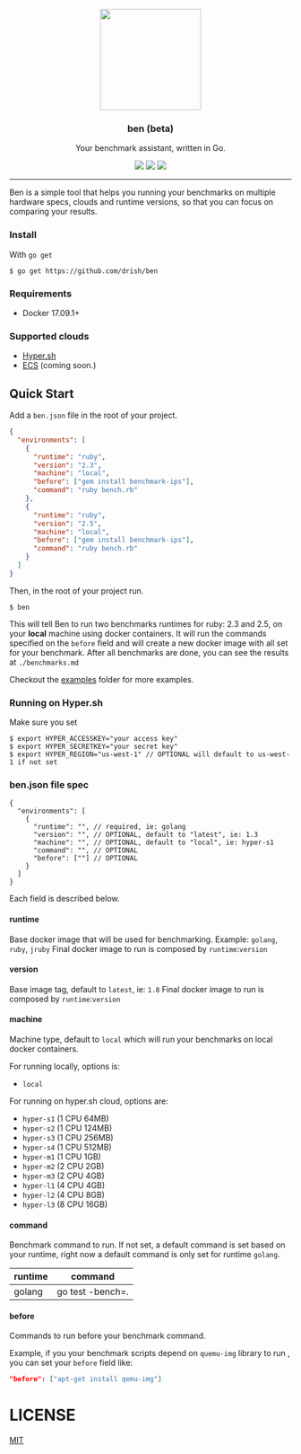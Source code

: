 <p align="center">
  <img src="https://rawgit.com/drish/ben/master/assets/ben.png" height="180" />
  <h3 align="center">ben (beta)</h3>
  <p align="center">Your benchmark assistant, written in Go.</p>
  <p align="center">
    <a href="https://travis-ci.org/drish/ben"><img src="https://travis-ci.org/drish/ben.svg?branch=master"></a>
    <a href="https://github.com/drish/ben/blob/master/LICENSE)"><img src="http://img.shields.io/badge/license-MIT-blue.svg"></a>
    <a href="https://goreportcard.com/report/github.com/drish/ben"><img src="https://goreportcard.com/badge/github.com/drish/ben"></a>
  </p>
</p>

---
Ben is a simple tool that helps you running your benchmarks on multiple hardware specs, clouds and runtime versions, so that you can focus on comparing your results.

### Install

With `go get`
```
$ go get https://github.com/drish/ben 
```

### Requirements

- Docker 17.09.1+

### Supported clouds

  * [Hyper.sh](https://hyper.sh)
  * [ECS](https://aws.amazon.com/ecs/) (coming soon.)

## Quick Start

Add a `ben.json` file in the root of your project.

```json
{
  "environments": [
    {
      "runtime": "ruby",
      "version": "2.3",
      "machine": "local",
      "before": ["gem install benchmark-ips"],
      "command": "ruby bench.rb"
    },
    {
      "runtime": "ruby",
      "version": "2.5",
      "machine": "local",
      "before": ["gem install benchmark-ips"],
      "command": "ruby bench.rb"
    }
  ]
}

```


Then, in the root of your project run.

```
$ ben
```

This will tell Ben to run two benchmarks runtimes for ruby: 2.3 and 2.5, on your **local** machine using docker containers.
It will run the commands specified on the `before` field and will create a new docker image with all set for your benchmark.
After all benchmarks are done, you can see the results at `./benchmarks.md`

Checkout the [examples](https://github.com/drish/ben/tree/master/_examples) folder for more examples.

### Running on Hyper.sh

Make sure you set

```
$ export HYPER_ACCESSKEY="your access key"
$ export HYPER_SECRETKEY="your secret key"
$ export HYPER_REGION="us-west-1" // OPTIONAL will default to us-west-1 if not set
```

### ben.json file spec

```
{
  "environments": [
    {
      "runtime": "", // required, ie: golang
      "version": "", // OPTIONAL, default to "latest", ie: 1.3
      "machine": "", // OPTIONAL, default to "local", ie: hyper-s1
      "command": "", // OPTIONAL
      "before": [""] // OPTIONAL
    }
  ]
}
```

Each field is described below.

#### runtime

Base docker image that will be used for benchmarking. 
Example: `golang`, `ruby`, `jruby`
Final docker image to run is composed by `runtime`:`version`

#### version

Base image tag, default to `latest`, ie: `1.8`
Final docker image to run is composed by `runtime`:`version`

#### machine

Machine type, default to `local` which will run your benchmarks on local docker containers.

For running locally, options is: 

  * `local`

For running on hyper.sh cloud, options are: 

  * `hyper-s1` (1 CPU 64MB)
  * `hyper-s2` (1 CPU 124MB)
  * `hyper-s3` (1 CPU 256MB)
  * `hyper-s4` (1 CPU 512MB)
  * `hyper-m1` (1 CPU 1GB)
  * `hyper-m2` (2 CPU 2GB)
  * `hyper-m3` (2 CPU 4GB)
  * `hyper-l1` (4 CPU 4GB)
  * `hyper-l2` (4 CPU 8GB)
  * `hyper-l3` (8 CPU 16GB)

#### command

Benchmark command to run.
If not set, a default command is set based on your runtime, right now a default command is only set for runtime `golang`.

runtime |     command      |
--------|------------------|
golang  | go test -bench=. |

#### before

Commands to run before your benchmark command.

Example, if you your benchmark scripts depend on `quemu-img` library to run , you can set your `before` field like:


```json
"before": ["apt-get install qemu-img"]
```

# LICENSE

[MIT](https://github.com/drish/ben/blob/master/LICENSE)
